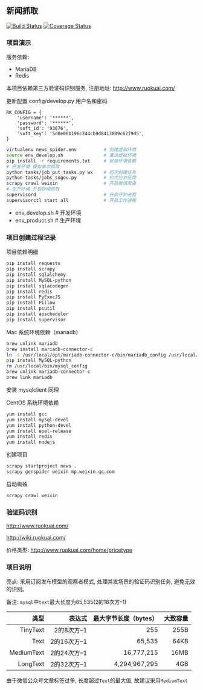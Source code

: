 ## 新闻抓取

[![Build Status](https://travis-ci.org/zhanghe06/news_spider.svg?branch=master)](https://travis-ci.org/zhanghe06/news_spider)
[![Coverage Status](https://coveralls.io/repos/github/zhanghe06/news_spider/badge.svg?branch=master)](https://coveralls.io/github/zhanghe06/news_spider?branch=master)

### 项目演示

服务依赖:
- MariaDB
- Redis

本项目依赖第三方验证码识别服务, 注册地址: http://www.ruokuai.com/

更新配置 config/develop.py 用户名和密码
```
RK_CONFIG = {
    'username': '******',
    'password': '******',
    'soft_id': '93676',
    'soft_key': '5d0e00b196c244cb9d8413809c62f9d5',
}
```

```bash
virtualenv news_spider.env          # 创建虚拟环境
source env_develop.sh               # 激活虚拟环境
pip install -r requirements.txt     # 安装环境依赖
# 开发环境 模拟单次抓取
python tasks/job_put_tasks.py wx    # 初次创建任务
python tasks/jobs_sogou.py          # 初次应对反爬
scrapy crawl weixin                 # 开启微信爬虫
# 生产环境 开启持续抓取
supervisord                         # 开启守护进程
supervisorctl start all             # 开启工作进程
```

- env_develop.sh   # 开发环境
- env_product.sh   # 生产环境

### 项目创建过程记录

项目依赖明细
```bash
pip install requests
pip install scrapy
pip install sqlalchemy
pip install MySQL-python
pip install sqlacodegen
pip install redis
pip install PyExecJS
pip install Pillow
pip install psutil
pip install apscheduler
pip install supervisor
```

Mac 系统环境依赖（mariadb）
```bash
brew unlink mariadb
brew install mariadb-connector-c
ln -s /usr/local/opt/mariadb-connector-c/bin/mariadb_config /usr/local/bin/mysql_config
pip install MySQL-python
rm /usr/local/bin/mysql_config
brew unlink mariadb-connector-c
brew link mariadb
```
安装 mysqlclient 同理

CentOS 系统环境依赖
```bash
yum install gcc
yum install mysql-devel
yum install python-devel
yum install epel-release
yum install redis
yum install nodejs
```


创建项目
```bash
scrapy startproject news .
scrapy genspider weixin mp.weixin.qq.com
```

启动蜘蛛
```bash
scrapy crawl weixin
```

### 验证码识别

http://www.ruokuai.com/

http://wiki.ruokuai.com/

价格类型:
http://www.ruokuai.com/home/pricetype


### 项目说明

亮点: 采用订阅发布模型的观察者模式, 处理并发场景的验证码识别任务, 避免无效的识别。

备注: `mysql`中`text`最大长度为65,535(2的16次方–1)

类型 | 表达式 | 最大字节长度（bytes） | 大致容量
---: | ---: | ---: | ---:
TinyText | 2的8次方–1 | 255 | 255B
Text | 2的16次方–1 | 65,535 | 64KB
MediumText | 2的24次方–1 | 16,777,215 | 16MB
LongText | 2的32次方–1 | 4,294,967,295 | 4GB

由于微信公众号文章标签过多, 长度超过`Text`的最大值, 故建议采用`MediumText`
